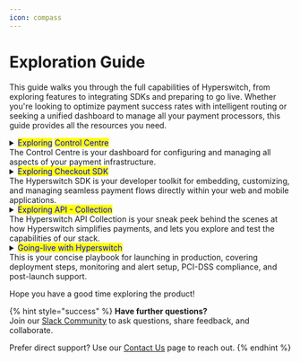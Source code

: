 ```yaml
---
icon: compass
---
```


# Exploration Guide

This guide walks you through the full capabilities of Hyperswitch, from exploring features to integrating SDKs and preparing to go live. Whether you're looking to optimize payment success rates with intelligent routing or seeking a unified dashboard to manage all your payment processors, this guide provides all the resources you need.

<details>

<summary><mark style="color:blue;">Exploring</mark> <mark style="color:blue;">Control Centre</mark><br>The Control Centre is your dashboard for configuring and managing all aspects of your payment infrastructure.</summary>

* [ ] [Setup your Hyperswitch account](https://docs.hyperswitch.io/hyperswitch-open-source/account-setup)&#x20;
* [ ] [Configure payment connectors](https://docs.hyperswitch.io/explore-hyperswitch/payment-flows-and-management/quickstart/connectors/activate-connector-on-hyperswitch)
* [ ] [Process your first test payment](../explore-hyperswitch/payment-orchestration/quickstart/connectors/test-a-payment-with-connector.md)
* [ ] [Setup rule based routing](https://docs.hyperswitch.io/explore-hyperswitch/payment-flows-and-management/smart-router/rule-based-routing)

- [ ] <mark style="background-color:yellow;">(Optional)</mark> <mark style="color:blue;">Checkout more workflows</mark>
  * [ ] [Surcharge](https://app.hyperswitch.io/dashboard/surcharge)
  * [ ] [3DS Decision Manager](https://app.hyperswitch.io/dashboard/3ds)
  * [ ] [Payout](https://app.hyperswitch.io/dashboard/payoutrouting) [Routing](https://app.hyperswitch.io/dashboard/payoutrouting)

* [ ] [Observe payment analytics](https://docs.hyperswitch.io/explore-hyperswitch/account-management/analytics-and-operations)

</details>



<details>

<summary><mark style="color:blue;">Exploring Checkout SDK</mark><br>The Hyperswitch SDK is your developer toolkit for embedding, customizing, and managing seamless payment flows directly within your web and mobile applications.</summary>

* [ ] [Try out the sample unified checkout page](https://hyperswitch-checkout-app.replit.app/)
* [ ] [Integrate the Headless SDK with a sample app](https://docs.hyperswitch.io/explore-hyperswitch/merchant-controls/integration-guide/headless)
* [ ] [Integrate the Card element with a sample app](https://docs.hyperswitch.io/learn-more/sdk-reference/react#less-than-hyperelements-hyper-options-greater-than)
* [ ] <mark style="background-color:yellow;">(Optional)</mark> [Integrate the SDK in a mobile app](https://docs.hyperswitch.io/explore-hyperswitch/merchant-controls/integration-guide/android)

</details>



<details>

<summary><mark style="color:blue;">Exploring API - Collection</mark><br>The Hyperswitch API Collection is your sneak peek behind the scenes at how Hyperswitch simplifies payments, and lets you explore and test the capabilities of our stack.</summary>

* [ ] [Try out the postman collection](https://www.postman.com/hyperswitch/hyperswitch/folder/pp91xtp/quickstart)

- [ ] [Explore the complete API-Reference](https://api-reference.hyperswitch.io/introduction)

</details>



<details>

<summary><mark style="color:blue;">Going-live with Hyperswitch</mark><br>This is your concise playbook for launching in production, covering deployment steps, monitoring and alert setup, PCI-DSS compliance, and post-launch support.</summary>

* [ ] [Go live with everything managed by us ](https://docs.hyperswitch.io/check-list-for-production/going-live/for-saas-setup)

- [ ] [Go live on your own](https://docs.hyperswitch.io/check-list-for-production/going-live/for-on-prem-setup)
  * [ ] [Monitoring and Observability](https://docs.hyperswitch.io/check-list-for-production/going-live/for-on-prem-setup/monitoring)
  * [ ] [Handling compliance with ease](https://docs.hyperswitch.io/check-list-for-production/going-live/for-on-prem-setup/pci-compliance)
  * [ ] [Ensuring data security for you and your customers](https://docs.hyperswitch.io/check-list-for-production/going-live/for-on-prem-setup/security)

</details>

Hope you have a good time exploring the product!

{% hint style="success" %}
**Have further questions?**\
Join our [Slack Community](https://join.slack.com/t/hyperswitch-io/shared_invite/zt-2jqxmpsbm-WXUENx022HjNEy~Ark7Orw) to ask questions, share feedback, and collaborate.&#x20;

Prefer direct support? Use our [Contact Us](https://hyperswitch.io/contact-us) page to reach out.
{% endhint %}
